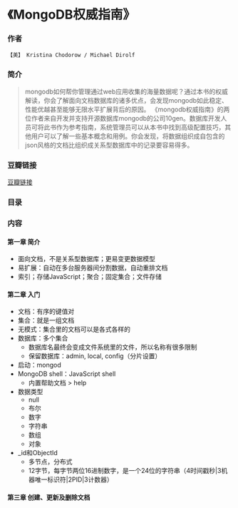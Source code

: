 《MongoDB权威指南》
=============================

### 作者
    【美】 Kristina Chodorow / Michael Dirolf 

### 简介
> mongodb如何帮你管理通过web应用收集的海量数据呢？通过本书的权威解读，你会了解面向文档数据库的诸多优点，会发现mongodb如此稳定、性能优越甚至能够无限水平扩展背后的原因。
《mongodb权威指南》的两位作者来自开发并支持开源数据库mongodb的公司10gen。数据库开发人员可将此书作为参考指南，系统管理员可以从本书中找到高级配置技巧，其他用户可以了解一些基本概念和用例。你会发现，将数据组织成自包含的json风格的文档比组织成关系型数据库中的记录要容易得多。


### 豆瓣链接
  [豆瓣链接](http://book.douban.com/subject/6068947/)

### 目录

### 内容

#### 第一章 简介
* 面向文档，不是关系型数据库；更易变更数据模型
* 易扩展：自动在多台服务器间分割数据，自动重排文档
* 索引；存储JavaScript；聚合；固定集合；文件存储

#### 第二章 入门
* 文档：有序的键值对
* 集合：就是一组文档
* 无模式：集合里的文档可以是各式各样的
* 数据库：多个集合
  - 数据库名最终会变成文件系统里的文件，所以名称有很多限制
  - 保留数据库：admin, local, config（分片设置）
* 启动：mongod
* MongoDB shell：JavaScript shell
  - 内置帮助文档 > help
* 数据类型
  - null
  - 布尔
  - 数字
  - 字符串
  - 数组
  - 对象
* _id和ObjectId
  - 多节点，分布式
  - 12字节，每字节两位16进制数字，是一个24位的字符串（4时间戳秒|3机器唯一标识符|2PID|3计数器）
  
#### 第三章 创建、更新及删除文档

